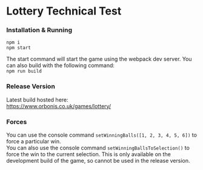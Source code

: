 # Lottery Technical Test

### Installation & Running
```
npm i
npm start
```

The start command will start the game using the webpack dev server.
You can also build with the following command:  
`npm run build`

### Release Version
Latest build hosted here:  
https://www.orbonis.co.uk/games/lottery/

### Forces
You can use the console command `setWinningBalls([1, 2, 3, 4, 5, 6])` to force a particular win.  
You can also use the console command `setWinningBallsToSelection()` to force the win to the current selection.
This is only available on the development build of the game, so cannot be used in the release version.  
